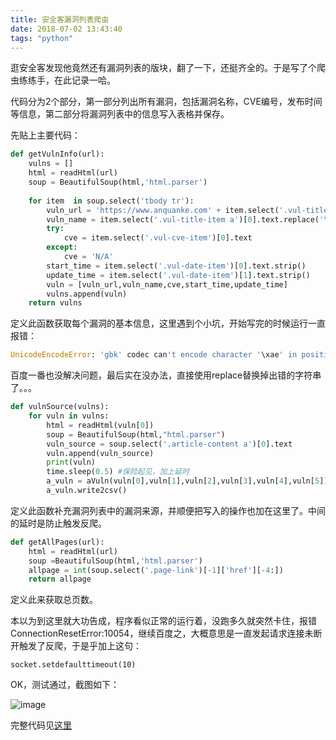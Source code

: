 ```yaml
---
title: 安全客漏洞列表爬虫
date: 2018-07-02 13:43:40
tags: "python"
---
```


逛安全客发现他竟然还有漏洞列表的版块，翻了一下，还挺齐全的。于是写了个爬虫练练手，在此记录一哈。

代码分为2个部分，第一部分列出所有漏洞，包括漏洞名称，CVE编号，发布时间等信息，第二部分将漏洞列表中的信息写入表格并保存。

先贴上主要代码：
``` python
def getVulnInfo(url):
	vulns = []
	html = readHtml(url)
	soup = BeautifulSoup(html,'html.parser')
	
	for item  in soup.select('tbody tr'):
		vuln_url = 'https://www.anquanke.com' + item.select('.vul-title-item a')[0]['href']
		vuln_name = item.select('.vul-title-item a')[0].text.replace('\xa9','@@').replace('\u0130','@@').replace('\xae','@@') #哎，特殊符号一直报错，直接替换掉了
		try:
			cve = item.select('.vul-cve-item')[0].text
		except:
			cve = 'N/A'
		start_time = item.select('.vul-date-item')[0].text.strip()
		update_time = item.select('.vul-date-item')[1].text.strip()
		vuln = [vuln_url,vuln_name,cve,start_time,update_time]
		vulns.append(vuln)
	return vulns
```
定义此函数获取每个漏洞的基本信息，这里遇到个小坑，开始写完的时候运行一直报错：
``` python
UnicodeEncodeError: 'gbk' codec can't encode character '\xae' in position 21: illegal multibyte sequence
```
百度一番也没解决问题，最后实在没办法，直接使用replace替换掉出错的字符串了。。。
``` python
def vulnSource(vulns):
	for vuln in vulns:
		html = readHtml(vuln[0])
		soup = BeautifulSoup(html,"html.parser")
		vuln_source = soup.select('.article-content a')[0].text
		vuln.append(vuln_source)
		print(vuln)
		time.sleep(0.5) #保险起见，加上延时
		a_vuln = aVuln(vuln[0],vuln[1],vuln[2],vuln[3],vuln[4],vuln[5])
		a_vuln.write2csv()
```
定义此函数补充漏洞列表中的漏洞来源，并顺便把写入的操作也加在这里了。中间的延时是防止触发反爬。
``` python
def getAllPages(url):
	html = readHtml(url)
	soup =BeautifulSoup(html,'html.parser')
	allpage = int(soup.select('.page-link')[-1]['href'][-4:])
	return allpage
```
定义此来获取总页数。

本以为到这里就大功告成，程序看似正常的运行着，没跑多久就突然卡住，报错ConnectionResetError:10054，继续百度之，大概意思是一直发起请求连接未断开触发了反爬，于是乎加上这句：
```
socket.setdefaulttimeout(10)
```
OK，测试通过，截图如下：

![image](http://wx3.sinaimg.cn/mw690/a1a4875fgy1fsvj7q1ih3j218w0jgx6p.jpg)

完整代码见[这里](https://github.com/ekko-zhao/python/tree/master/全网小说网)
